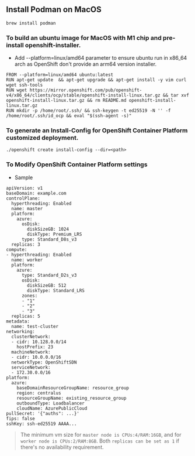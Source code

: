 ## Install Podman on MacOS
```
brew install podman
```

### To build an ubuntu image for MacOS with M1 chip and pre-install openshift-installer.
- Add --platform=linux/amd64 parameter to ensure ubuntu run in x86_64 arch as OpenShift don't provide an arm64 version installer.
```
FROM --platform=linux/amd64 ubuntu:latest
RUN apt-get update  && apt-get upgrade && apt-get install -y vim curl wget ssh-tools
RUN wget https://mirror.openshift.com/pub/openshift-v4/x86_64/clients/ocp/stable/openshift-install-linux.tar.gz && tar xvf openshift-install-linux.tar.gz && rm README.md openshift-install-linux.tar.gz
RUN mkdir -p /home/root/.ssh/ && ssh-keygen -t ed25519 -N '' -f /home/root/.ssh/id_ocp && eval "$(ssh-agent -s)"
```

### To generate an Install-Config for OpenShift Container Platform customized deployment.
```
./openshift create install-config --dir=<path>
```

### To Modify OpenShift Container Platform settings
- Sample
```
apiVersion: v1
baseDomain: example.com 
controlPlane: 
  hyperthreading: Enabled   
  name: master
  platform:
    azure:
      osDisk:
        diskSizeGB: 1024 
        diskType: Premium_LRS
      type: Standard_D8s_v3
  replicas: 3
compute: 
- hyperthreading: Enabled 
  name: worker
  platform:
    azure:
      type: Standard_D2s_v3
      osDisk:
        diskSizeGB: 512 
        diskType: Standard_LRS
      zones: 
      - "1"
      - "2"
      - "3"
  replicas: 5
metadata:
  name: test-cluster 
networking:
  clusterNetwork:
  - cidr: 10.128.0.0/14
    hostPrefix: 23
  machineNetwork:
  - cidr: 10.0.0.0/16
  networkType: OpenShiftSDN
  serviceNetwork:
  - 172.30.0.0/16
platform:
  azure:
    baseDomainResourceGroupName: resource_group 
    region: centralus 
    resourceGroupName: existing_resource_group 
    outboundType: Loadbalancer
    cloudName: AzurePublicCloud
pullSecret: '{"auths": ...}' 
fips: false 
sshKey: ssh-ed25519 AAAA... 
```

> The minimum vm size for `master node is CPUs:4/RAM:16GB`, and for `worker node is CPUs:2/RAM:8GB`. Both `replicas can be set as 1` if there's no availability requirement.
